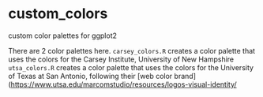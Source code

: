 # custom_colors
custom color palettes for ggplot2

There are 2 color palettes here.
`carsey_colors.R` creates a color palette that uses the colors for the Carsey Institute, University of New Hampshire
`utsa_colors.R` creates a color palette that uses the colors for the University of Texas at San Antonio, following their [web color brand](https://www.utsa.edu/marcomstudio/resources/logos-visual-identity/
